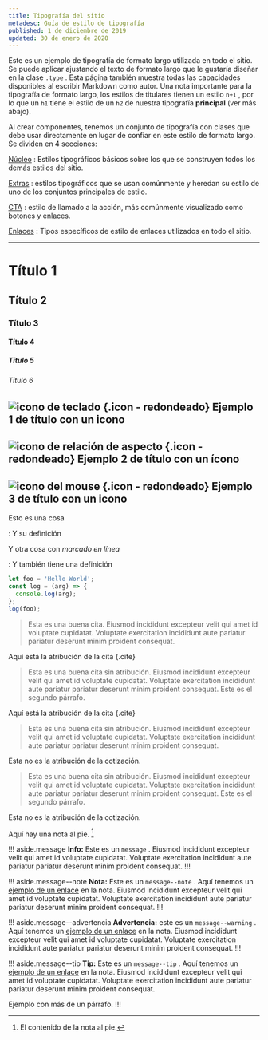 ```yaml
---
title: Tipografía del sitio
metadesc: Guía de estilo de tipografía
published: 1 de diciembre de 2019
updated: 30 de enero de 2020
---
```


Este es un ejemplo de tipografía de formato largo utilizada en todo el sitio. Se puede aplicar ajustando el texto de formato largo que le gustaría diseñar en la clase `.type` . Esta página también muestra todas las capacidades disponibles al escribir Markdown como autor. Una nota importante para la tipografía de formato largo, los estilos de titulares tienen un estilo `n+1` , por lo que un `h1` tiene el estilo de un `h2` de nuestra tipografía **principal** (ver más abajo).

Al crear componentes, tenemos un conjunto de tipografía con clases que debe usar directamente en lugar de confiar en este estilo de formato largo. Se dividen en 4 secciones:

[Núcleo]({{page.url}}core) : Estilos tipográficos básicos sobre los que se construyen todos los demás estilos del sitio.

[Extras]({{page.url}}extras) : estilos tipográficos que se usan comúnmente y heredan su estilo de uno de los conjuntos principales de estilo.

[CTA]({{page.url}}cta) : estilo de llamado a la acción, más comúnmente visualizado como botones y enlaces.

[Enlaces]({{page.url}}links) : Tipos específicos de estilo de enlaces utilizados en todo el sitio.

---

# Título 1

## Título 2

### Título 3

#### Título 4

##### Título 5

###### Título 6

## ![icono de teclado](ix://icons/keyboard.png) {.icon - redondeado} Ejemplo 1 de título con un icono

## ![icono de relación de aspecto](ix://icons/aspect_ratio.png) {.icon - redondeado} Ejemplo 2 de título con un ícono

## ![icono del mouse](ix://icons/mouse.png) {.icon - redondeado} Ejemplo 3 de título con un icono

Esto es una cosa

: Y su definición

Y otra cosa con _marcado en línea_

: Y también tiene una definición

```js {title="JavaScript" .code-figure}
let foo = 'Hello World';
const log = (arg) => {
  console.log(arg);
};
log(foo);
```

> Esta es una buena cita. Eiusmod incididunt excepteur velit qui amet id voluptate cupidatat. Voluptate exercitation incididunt aute pariatur pariatur deserunt minim proident consequat.

Aquí está la atribución de la cita {.cite}

> Esta es una buena cita sin atribución. Eiusmod incididunt excepteur velit qui amet id voluptate cupidatat. Voluptate exercitation incididunt aute pariatur pariatur deserunt minim proident consequat.
> Éste es el segundo párrafo.

Aquí está la atribución de la cita {.cite}

> Esta es una buena cita sin atribución. Eiusmod incididunt excepteur velit qui amet id voluptate cupidatat. Voluptate exercitation incididunt aute pariatur pariatur deserunt minim proident consequat.

Esta no es la atribución de la cotización.

> Esta es una buena cita sin atribución. Eiusmod incididunt excepteur velit qui amet id voluptate cupidatat. Voluptate exercitation incididunt aute pariatur pariatur deserunt minim proident consequat.
> Éste es el segundo párrafo.

Esta no es la atribución de la cotización.

Aquí hay una nota al pie. [^ 1]

[^ 1]: El contenido de la nota al pie.

!!! aside.message
**Info:** Este es un `message` . Eiusmod incididunt excepteur velit qui amet id voluptate cupidatat. Voluptate exercitation incididunt aute pariatur pariatur deserunt minim proident consequat.
!!!

!!! aside.message--note
**Nota:** Este es un `message--note` . Aquí tenemos un [ejemplo de un enlace](/) en la nota. Eiusmod incididunt excepteur velit qui amet id voluptate cupidatat. Voluptate exercitation incididunt aute pariatur pariatur deserunt minim proident consequat.
!!!

!!! aside.message--advertencia
**Advertencia:** este es un `message--warning` . Aquí tenemos un [ejemplo de un enlace](/) en la nota. Eiusmod incididunt excepteur velit qui amet id voluptate cupidatat. Voluptate exercitation incididunt aute pariatur pariatur deserunt minim proident consequat.
!!!

!!! aside.message--tip
**Tip:** Este es un `message--tip` . Aquí tenemos un [ejemplo de un enlace](https://google.com) en la nota. Eiusmod incididunt excepteur velit qui amet id voluptate cupidatat. Voluptate exercitation incididunt aute pariatur pariatur deserunt minim proident consequat.

Ejemplo con más de un párrafo.
!!!
